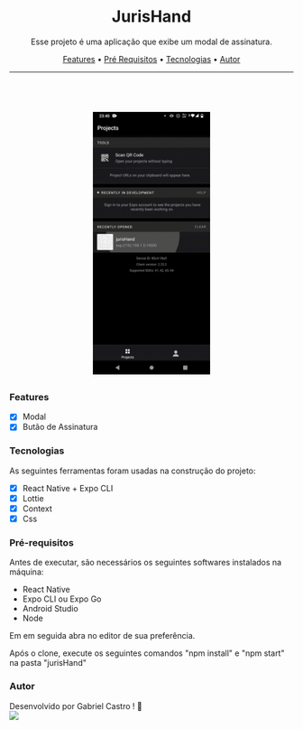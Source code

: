 <h1 align="center">JurisHand</h1>

<p align="center">Esse projeto é uma aplicação que exibe um modal de assinatura.</p>

<p align="center">
 <a href="#features">Features</a> •
 <a href="#pré-requisitos">Pré Requisitos</a> •
 <a href="#tecnologias">Tecnologias</a> •
 <a href="#autor">Autor</a>
</p>

---

<br>


<h1 align="center">
  <img alt="TaskApp" title="TaskApp" src="./src/assets/AppModal.gif" height="465" />
</h1>


### Features

- [x] Modal
- [x] Butão de Assinatura

### Tecnologias

As seguintes ferramentas foram usadas na construção do projeto:

- [x] React Native + Expo CLI
- [x] Lottie
- [x] Context
- [x] Css

### Pré-requisitos

<p>Antes de executar, são necessários os seguintes softwares instalados na máquina:</p>
 <ul> 
  <li> React Native</li>
  <li> Expo CLI ou Expo Go</li>
  <li> Android Studio</li>
  <li> Node</li>
 </ul>
 
 <p>Em em seguida abra no editor de sua preferência.</p>
  <p>Após o clone, execute os seguintes comandos "npm install" e "npm start" na pasta "jurisHand"</p>
   
### Autor

Desenvolvido por Gabriel Castro ! 🥇  
<kbd>
    <img src="https://avatars.githubusercontent.com/u/61993679?s=460&u=970a557bb6ad3bf6ff644dc20d5b6d3cdd753a93&v=4" width="100px;" />
 </kbd>
